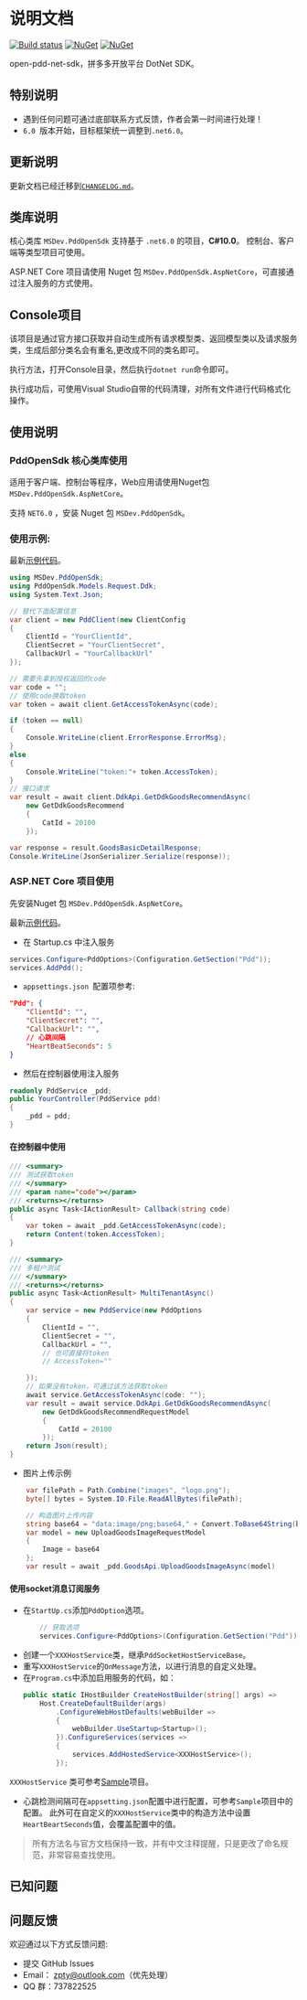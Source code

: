 # 说明文档
[![Build status](https://dev.azure.com/geethinOrg/pdd-open-net-sdk/_apis/build/status/pdd-open-net-sdk-CI)](https://dev.azure.com/geethinOrg/pdd-open-net-sdk/_build/latest?definitionId=4)
[![NuGet](https://img.shields.io/nuget/v/MSDev.PddOpenSdk.AspNetCore.svg?style=flat-square&label=nuget)](https://www.nuget.org/packages/MSDev.PddOpenSdk.AspNetCore/)
[![NuGet](https://img.shields.io/nuget/dt/MSDev.PddOpenSdk.AspNetCore.svg)](https://www.nuget.org/packages/MSDev.PddOpenSdk.AspNetCore/)


open-pdd-net-sdk，拼多多开放平台 DotNet SDK。

## **特别说明**

- 遇到任何问题可通过底部联系方式反馈，作者会第一时间进行处理！
- `6.0 `版本开始，目标框架统一调整到`.net6.0`。
## 更新说明
更新文档已经迁移到[`CHANGELOG.md`](https://github.com/niltor/open-pdd-net-sdk/blob/v6/docs/CHANGELOG.md)。

## 类库说明

核心类库 `MSDev.PddOpenSdk` 支持基于 `.net6.0` 的项目，**C#10.0**。
控制台、客户端等类型项目可使用。

ASP.NET Core 项目请使用 Nuget 包 `MSDev.PddOpenSdk.AspNetCore`，可直接通过注入服务的方式使用。

## Console项目

该项目是通过官方接口获取并自动生成所有请求模型类、返回模型类以及请求服务类，生成后部分类名会有重名,更改成不同的类名即可。

执行方法，打开Console目录，然后执行`dotnet run`命令即可。

执行成功后，可使用Visual Studio自带的代码清理，对所有文件进行代码格式化操作。

## 使用说明

### PddOpenSdk 核心类库使用

适用于客户端、控制台等程序，Web应用请使用Nuget包 `MSDev.PddOpenSdk.AspNetCore`。

支持 `NET6.0` ，安装 Nuget 包 `MSDev.PddOpenSdk`。

### 使用示例:
最新[示例代码](https://github.com/niltor/open-pdd-net-sdk/tree/v6/src/ConsoleSample)。
```csharp
using MSDev.PddOpenSdk;
using PddOpenSdk.Models.Request.Ddk;
using System.Text.Json;

// 替代下面配置信息
var client = new PddClient(new ClientConfig
{
    ClientId = "YourClientId",
    ClientSecret = "YourClientSecret",
    CallbackUrl = "YourCallbackUrl"
});

// 需要先拿到授权返回的code
var code = "";
// 使用code换取token
var token = await client.GetAccessTokenAsync(code);

if (token == null)
{
    Console.WriteLine(client.ErrorResponse.ErrorMsg);
}
else
{
    Console.WriteLine("token:"+ token.AccessToken); 
}
// 接口请求
var result = await client.DdkApi.GetDdkGoodsRecommendAsync(
    new GetDdkGoodsRecommend
    {
        CatId = 20100
    });

var response = result.GoodsBasicDetailResponse;
Console.WriteLine(JsonSerializer.Serialize(response));

```


### ASP.NET Core 项目使用

先安装Nuget 包 `MSDev.PddOpenSdk.AspNetCore`。

最新[示例代码](https://github.com/niltor/open-pdd-net-sdk/tree/v6/src/Sample)。

- 在 Startup.cs 中注入服务

```csharp
services.Configure<PddOptions>(Configuration.GetSection("Pdd"));
services.AddPdd();
```
- `appsettings.json `配置项参考:
```json
"Pdd": {
    "ClientId": "",
    "ClientSecret": "",
    "CallbackUrl": "",
    // 心跳间隔
    "HeartBeatSeconds": 5
}
```
- 然后在控制器使用注入服务

```csharp
readonly PddService _pdd;
public YourController(PddService pdd)
{
    _pdd = pdd;
}
```

#### 在控制器中使用
```csharp
/// <summary>
/// 测试获取token
/// </summary>
/// <param name="code"></param>
/// <returns></returns>
public async Task<IActionResult> Callback(string code)
{
    var token = await _pdd.GetAccessTokenAsync(code);
    return Content(token.AccessToken);
}

/// <summary>
/// 多租户测试
/// </summary>
/// <returns></returns>
public async Task<ActionResult> MultiTenantAsync()
{
    var service = new PddService(new PddOptions
    {
        ClientId = "",
        ClientSecret = "",
        CallbackUrl = "",
        // 也可直接将token
        // AccessToken=""

    });
    // 如果没有token，可通过该方法获取token
    await service.GetAccessTokenAsync(code: "");
    var result = await service.DdkApi.GetDdkGoodsRecommendAsync(
        new GetDdkGoodsRecommendRequestModel
        {
            CatId = 20100
        });
    return Json(result);
}
```

- 图片上传示例
```csharp
    var filePath = Path.Combine("images", "logo.png");
    byte[] bytes = System.IO.File.ReadAllBytes(filePath);

    // 构造图片上传内容
    string base64 = "data:image/png;base64," + Convert.ToBase64String(bytes);
    var model = new UploadGoodsImageRequestModel
    {
        Image = base64
    };
    var result = await _pdd.GoodsApi.UploadGoodsImageAsync(model)
```

#### 使用socket消息订阅服务

- 在`StartUp.cs`添加`PddOption`选项。
    ```csharp
        // 获取选项
        services.Configure<PddOptions>(Configuration.GetSection("Pdd"));
    ```
- 创建一个`XXXHostService`类，继承`PddSocketHostServiceBase`。
- 重写`XXXHostService`的`OnMessage`方法，以进行消息的自定义处理。
- 在`Program.cs`中添加启用服务的代码，如：
    ```csharp
    public static IHostBuilder CreateHostBuilder(string[] args) =>
        Host.CreateDefaultBuilder(args)
            .ConfigureWebHostDefaults(webBuilder =>
            {
                webBuilder.UseStartup<Startup>();
            }).ConfigureServices(services =>
            {
                services.AddHostedService<XXXHostService>();
            });
    ```

`XXXHostService` 类可参考[Sample](https://github.com/niltor/open-pdd-net-sdk/tree/v6/src/Sample/MyHostService.cs)项目。

- 心跳检测间隔可在`appsetting.json`配置中进行配置，可参考`Sample`项目中的配置。
此外可在自定义的`XXXHostService`类中的构造方法中设置`HeartBeartSeconds`值，会覆盖配置中的值。


> 所有方法名与官方文档保持一致，并有中文注释提醒，只是更改了命名规范，非常容易查找使用。

## 已知问题

## 问题反馈

欢迎通过以下方式反馈问题:

- 提交 GitHub Issues
- Email： zpty@outlook.com（优先处理）
- QQ 群：737822525
